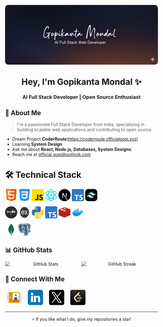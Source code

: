 <div align="center" style="display:flex; border-radius:10px; overflow:hidden; padding:0;">
  <img src="./assets/officialgopi_banner.png" style="width:100%;padding:0; height:100%;" alt="Gopikanta Mondal" width="100%" />
</div>

<h1 align="center">Hey, I'm Gopikanta Mondal ✨</h1>
<h3 align="center">AI Full Stack Developer | Open Source Enthusiast</h3>

## 🚀 About Me

> I'm a passionate Full Stack Developer from India, specializing in building scalable web applications and contributing to open source.

- Dream Project **CoderRoute**(https://coderroute.officialgopi.xyz)
- Learning **System Design**
- Ask me about **React, Node.js, Databases, System Designs**
- Reach me at [official.gopi@outlook.com](mailto:official.gopi@outlook.com)

<h1 align="left">🛠️ Technical Stack</h1>
<div align="left">
<p>
  <img src="./assets/icons/html.png" alt="Html" width="40" height="40"/>
  <img src="./assets/icons/css.png" alt="Css" width="40" height="40"/>
  <img src="./assets/icons/js.png" alt="Javascript" width="40" height="40"/>
  <img src="./assets/icons/react.png" alt="React" width="40" height="40"/>
  <img src="./assets/icons/nextjs.png" alt="Next.js" width="40" height="40"/>
  <img src="./assets/icons/typescript.png" alt="TypeScript" width="40" height="40"/>
  <img src="./assets/icons/tailwindcss.png" alt="Tailwindcss" width="40" height="40" style="border-radius:10px;"/>
</p>
<p>

  <img src="./assets/icons/nodejs.webp" alt="Node.js" width="40" height="40"/>
  <img src="./assets/icons/express.png" alt="Express.js" width="40" height="40"/>
  <img src="./assets/icons/python.png" alt="Python" width="40" height="40"/>
  <img src="./assets/icons/typescript.png" alt="TypeScript" width="40" height="40"/>
  <img src="./assets/icons/redis.png" alt="Redis" width="40" height="40"/>
  <img src="./assets/icons/docker.png" alt="Docker" width="40" height="40"/>

</p>
<p>
  <img src="./assets/icons/mongodb.webp" alt="MongoDB" width="40" height="40"/>
  <img src="./assets/icons/postgresql.png" alt="PostgreSQL" width="40" height="40"/>
</p>

</div>

## 📊 GitHub Stats

<div align="center" style="display:flex; width:100%; flex-wrap: wrap; height:400;  " >
  <img src="https://github-readme-stats.vercel.app/api?username=officialgopi&show_icons=true&theme=tokyonight&hide_border=true" alt="GitHub Stats" height="170"  style="display:flex; flex:1 ; align-items:center; flex-wrap:wrap; height:100%; "/>
  <img src="https://github-readme-streak-stats.herokuapp.com/?user=officialgopi&theme=tokyonight&hide_border=true" alt="GitHub Streak" height="170" style="display:flex; flex:1 ; align-items:center; flex-wrap:wrap; height:100%; " />
</div>

## 🔗 Connect With Me

<div align="center" style=" display:flex; gap:10px;">
  <a href="https://officialgopi.xyz">
    <img src="./assets/icons/portfolio.png" alt="Portfolio"  style="padding:5px; border-radius:10px;"    width="50"/>
  </a>
  <a href="https://linkedin.com/in/gopikanta-mondal">
    <img src="./assets/icons/linkedin.png" alt="LinkedIn"  style="padding:5px; border-radius:10px;"   width="50"/>
  </a>
  <a href="https://x.com/devofficialgopi">
    <img src="./assets/icons/x.png" alt="Twitter"  style="padding:5px; border-radius:10px;"   width="50"/>
  </a>

  <a href="https://leetcode.com/u/Hacker0G/">
    <img src="./assets/icons/leetcode.jpeg"   style="padding:5px; border-radius:10px;" alt="LeetCode"  width="50"/>
  </a>
</div>

---

<div align="center">
  ⭐ If you like what I do, give my repositories a star!
</div>

